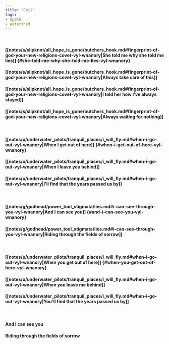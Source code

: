 ```yaml
---
title: "Coil"
tags:
- Opeth
- Watershed
---
```

&nbsp;
#### [[notes/s/slipknot/all_hope_is_gone/butchers_hook.md#fingerprint-of-god-your-new-religions-covet-vyl-wnanory|She told me why she told me lies]] {#she-told-me-why-she-told-me-lies-vyl-wnanory}
#### [[notes/s/slipknot/all_hope_is_gone/butchers_hook.md#fingerprint-of-god-your-new-religions-covet-vyl-wnanory|Always take care of this]]
#### [[notes/s/slipknot/all_hope_is_gone/butchers_hook.md#fingerprint-of-god-your-new-religions-covet-vyl-wnanory|I told her how I've always stayed]]
#### [[notes/s/slipknot/all_hope_is_gone/butchers_hook.md#fingerprint-of-god-your-new-religions-covet-vyl-wnanory|Always waiting for nothing]]
&nbsp;
#### [[notes/u/underwater_pilots/tranquil_places/i_will_fly.md#when-i-go-out-vyl-wnanory|When I get out of here]] {#when-i-get-out-of-here-vyl-wnanory}
#### [[notes/u/underwater_pilots/tranquil_places/i_will_fly.md#when-i-go-out-vyl-wnanory|When I leave you behind]]
#### [[notes/u/underwater_pilots/tranquil_places/i_will_fly.md#when-i-go-out-vyl-wnanory|I'll find that the years passed us by]]
&nbsp;
#### [[notes/g/godhead/power_tool_stigmata/lies.md#i-can-see-through-you-vyl-wnanory|And I can see you]] {#and-i-can-see-you-vyl-wnanory}
#### [[notes/g/godhead/power_tool_stigmata/lies.md#i-can-see-through-you-vyl-wnanory|Riding through the fields of sorrow]]
&nbsp;
#### [[notes/u/underwater_pilots/tranquil_places/i_will_fly.md#when-i-go-out-vyl-wnanory|When you get out of here]] {#when-you-get-out-of-here-vyl-wnanory}
#### [[notes/u/underwater_pilots/tranquil_places/i_will_fly.md#when-i-go-out-vyl-wnanory|When you leave me behind]]
#### [[notes/u/underwater_pilots/tranquil_places/i_will_fly.md#when-i-go-out-vyl-wnanory|You'll find that the years passed us by]]
&nbsp;
#### And I can see you
#### Riding through the fields of sorrow
